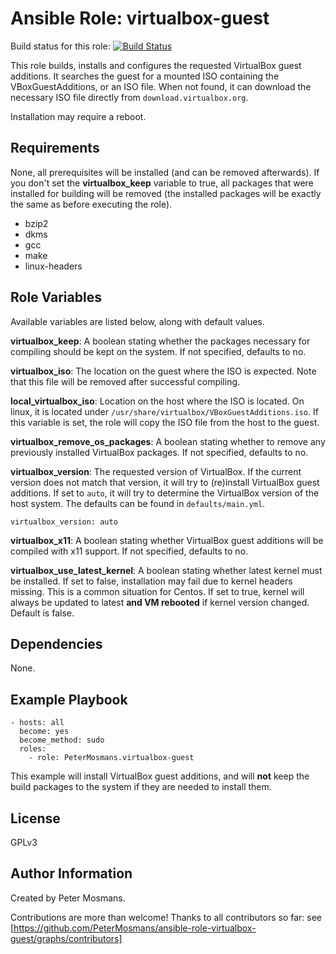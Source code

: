 # Ansible Role: virtualbox-guest

Build status for this role: [![Build
Status](https://travis-ci.org/PeterMosmans/ansible-role-virtualbox-guest.svg)](https://travis-ci.org/PeterMosmans/ansible-role-virtualbox-guest)

This role builds, installs and configures the requested VirtualBox guest
additions. It searches the guest for a mounted ISO containing the
VBoxGuestAdditions, or an ISO file. When not found, it can download the
necessary ISO file directly from `download.virtualbox.org`.

Installation may require a reboot.

## Requirements

None, all prerequisites will be installed (and can be removed afterwards). If
you don't set the **virtualbox_keep** variable to true, all packages that were
installed for building will be removed (the installed packages will be exactly
the same as before executing the role).

- bzip2
- dkms
- gcc
- make
- linux-headers

## Role Variables

Available variables are listed below, along with default values.

**virtualbox_keep**: A boolean stating whether the packages necessary for
compiling should be kept on the system. If not specified, defaults to no.

**virtualbox_iso**: The location on the guest where the ISO is expected. Note
that this file will be removed after successful compiling.

**local_virtualbox_iso**: Location on the host where the ISO is located. On
linux, it is located under `/usr/share/virtualbox/VBoxGuestAdditions.iso`. If
this variable is set, the role will copy the ISO file from the host to the
guest.

**virtualbox_remove_os_packages**: A boolean stating whether to remove any
previously installed VirtualBox packages. If not specified, defaults to no.

**virtualbox_version**: The requested version of VirtualBox. If the current
version does not match that version, it will try to (re)install VirtualBox guest
additions. If set to `auto`, it will try to determine the VirtualBox version of
the host system. The defaults can be found in `defaults/main.yml`.

```
virtualbox_version: auto
```

**virtualbox_x11**: A boolean stating whether VirtualBox guest additions will be
compiled with x11 support. If not specified, defaults to no.

**virtualbox_use_latest_kernel**: A boolean stating whether latest kernel must be
installed. If set to false, installation may fail due to kernel headers missing.
This is a common situation for Centos. If set to true, kernel will always be
updated to latest **and VM rebooted** if kernel version changed. Default is false.

## Dependencies

None.

## Example Playbook

```
- hosts: all
  become: yes
  become_method: sudo
  roles:
    - role: PeterMosmans.virtualbox-guest
```

This example will install VirtualBox guest additions, and will **not** keep the
build packages to the system if they are needed to install them.

## License

GPLv3

## Author Information

Created by Peter Mosmans.

Contributions are more than welcome! Thanks to all contributors so far: see [https://github.com/PeterMosmans/ansible-role-virtualbox-guest/graphs/contributors]
